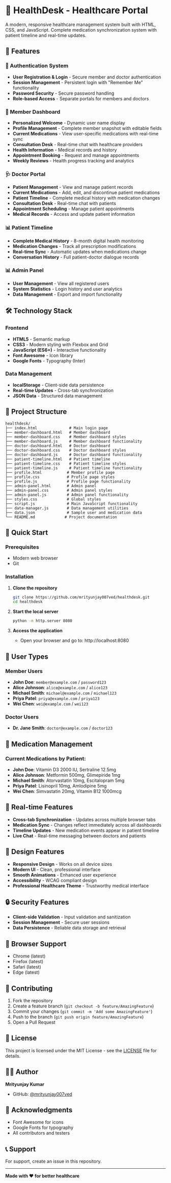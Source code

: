 # 🏥 HealthDesk - Healthcare Portal

A modern, responsive healthcare management system built with HTML, CSS, and JavaScript. Complete medication synchronization system with patient timeline and real-time updates.

## 🌟 Features

### 🔐 Authentication System
- **User Registration & Login** - Secure member and doctor authentication
- **Session Management** - Persistent login with "Remember Me" functionality
- **Password Security** - Secure password handling
- **Role-based Access** - Separate portals for members and doctors

### 👤 Member Dashboard
- **Personalized Welcome** - Dynamic user name display
- **Profile Management** - Complete member snapshot with editable fields
- **Current Medications** - View user-specific medications with real-time sync
- **Consultation Desk** - Real-time chat with healthcare providers
- **Health Information** - Medical records and history
- **Appointment Booking** - Request and manage appointments
- **Weekly Reviews** - Health progress tracking and analytics

### 🩺 Doctor Portal
- **Patient Management** - View and manage patient records
- **Current Medications** - Add, edit, and discontinue patient medications
- **Patient Timeline** - Complete medical history with medication changes
- **Consultation Desk** - Real-time chat with patients
- **Appointment Scheduling** - Manage patient appointments
- **Medical Records** - Access and update patient information

### 📊 Patient Timeline
- **Complete Medical History** - 8-month digital health monitoring
- **Medication Changes** - Track all prescription modifications
- **Real-time Sync** - Automatic updates when medications change
- **Conversation History** - Full patient-doctor dialogue records

### 📊 Admin Panel
- **User Management** - View all registered users
- **System Statistics** - Login history and user analytics
- **Data Management** - Export and import functionality

## 🛠️ Technology Stack

### Frontend
- **HTML5** - Semantic markup
- **CSS3** - Modern styling with Flexbox and Grid
- **JavaScript (ES6+)** - Interactive functionality
- **Font Awesome** - Icon library
- **Google Fonts** - Typography (Inter)

### Data Management
- **localStorage** - Client-side data persistence
- **Real-time Updates** - Cross-tab synchronization
- **JSON Data** - Structured data management

## 📁 Project Structure

```
healthdesk/
├── index.html              # Main login page
├── member-dashboard.html   # Member dashboard
├── member-dashboard.css    # Member dashboard styles
├── member-dashboard.js     # Member dashboard functionality
├── doctor-dashboard.html   # Doctor dashboard
├── doctor-dashboard.css    # Doctor dashboard styles
├── doctor-dashboard.js     # Doctor dashboard functionality
├── patient-timeline.html   # Patient timeline
├── patient-timeline.css    # Patient timeline styles
├── patient-timeline.js     # Patient timeline functionality
├── profile.html           # Member profile page
├── profile.css            # Profile page styles
├── profile.js             # Profile page functionality
├── admin-panel.html       # Admin panel
├── admin-panel.css        # Admin panel styles
├── admin-panel.js         # Admin panel functionality
├── styles.css             # Global styles
├── script.js              # Main JavaScript functionality
├── data-manager.js        # Data management utilities
├── data.json              # Sample user and medication data
└── README.md             # Project documentation
```

## 🚀 Quick Start

### Prerequisites
- Modern web browser
- Git

### Installation

1. **Clone the repository**
   ```bash
   git clone https://github.com/mrityunjay007ved/healthdesk.git
   cd healthdesk
   ```

2. **Start the local server**
   ```bash
   python -m http.server 8080
   ```

3. **Access the application**
   - Open your browser and go to: http://localhost:8080

## 👥 User Types

### Member Users
- **John Doe**: `member@example.com` / `password123`
- **Alice Johnson**: `alice@example.com` / `alice123`
- **Michael Smith**: `michael@example.com` / `michael123`
- **Priya Patel**: `priya@example.com` / `priya123`
- **Wei Chen**: `wei@example.com` / `wei123`

### Doctor Users
- **Dr. Jane Smith**: `doctor@example.com` / `doctor123`

## 💊 Medication Management

### Current Medications by Patient:
- **John Doe**: Vitamin D3 2000 IU, Sertraline 12.5mg
- **Alice Johnson**: Metformin 500mg, Glimepiride 1mg
- **Michael Smith**: Atorvastatin 10mg, Escitalopram 5mg
- **Priya Patel**: Lisinopril 10mg, Amlodipine 5mg
- **Wei Chen**: Simvastatin 20mg, Vitamin B12 1000mcg

## 🔄 Real-time Features

- **Cross-tab Synchronization** - Updates across multiple browser tabs
- **Medication Sync** - Changes reflect immediately across all dashboards
- **Timeline Updates** - New medication events appear in patient timeline
- **Live Chat** - Real-time messaging between doctors and patients

## 🎨 Design Features

- **Responsive Design** - Works on all device sizes
- **Modern UI** - Clean, professional interface
- **Smooth Animations** - Enhanced user experience
- **Accessibility** - WCAG compliant design
- **Professional Healthcare Theme** - Trustworthy medical interface

## 🔒 Security Features

- **Client-side Validation** - Input validation and sanitization
- **Session Management** - Secure user sessions
- **Data Persistence** - Reliable data storage and retrieval

## 📱 Browser Support

- Chrome (latest)
- Firefox (latest)
- Safari (latest)
- Edge (latest)

## 🤝 Contributing

1. Fork the repository
2. Create a feature branch (`git checkout -b feature/AmazingFeature`)
3. Commit your changes (`git commit -m 'Add some AmazingFeature'`)
4. Push to the branch (`git push origin feature/AmazingFeature`)
5. Open a Pull Request

## 📄 License

This project is licensed under the MIT License - see the [LICENSE](LICENSE) file for details.

## 👨‍💻 Author

**Mrityunjay Kumar**
- GitHub: [@mrityunjay007ved](https://github.com/mrityunjay007ved)

## 🙏 Acknowledgments

- Font Awesome for icons
- Google Fonts for typography
- All contributors and testers

## 📞 Support

For support, create an issue in this repository.

---

**Made with ❤️ for better healthcare**

